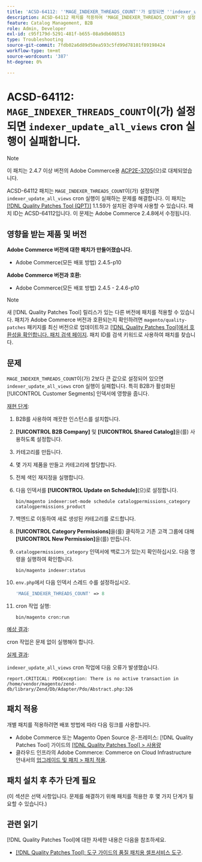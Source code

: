 ```yaml
---
title: 'ACSD-64112: ''MAGE_INDEXER_THREADS_COUNT''가 설정되면 ''indexer_update_all_views'' cron 실행이 실패합니다'
description: ACSD-64112 패치를 적용하여 'MAGE_INDEXER_THREADS_COUNT'가 설정되면 'indexer_update_all_views' cron 실행이 실패하는 Adobe Commerce 문제를 수정합니다.
feature: Catalog Management, B2B
role: Admin, Developer
exl-id: c95f179d-5291-481f-b655-08a9db608513
type: Troubleshooting
source-git-commit: 7fdb02a6d89d50ea593c5fd99d78101f89198424
workflow-type: tm+mt
source-wordcount: '387'
ht-degree: 0%

---
```


# ACSD-64112: `MAGE_INDEXER_THREADS_COUNT`이(가) 설정되면 `indexer_update_all_views` cron 실행이 실패합니다.

>[!NOTE]
>
>이 패치는 2.4.7 이상 버전의 Adobe Commerce용 [ACP2E-3705](/help/tools/quality-patches-tool/patches-available-in-qpt/v1-1-61/acp2e-3705-fixes-an-issue-where-the-indexer.md)(으)로 대체되었습니다.

ACSD-64112 패치는 `MAGE_INDEXER_THREADS_COUNT`이(가) 설정되면 `indexer_update_all_views` cron 실행이 실패하는 문제를 해결합니다. 이 패치는 [[!DNL Quality Patches Tool (QPT)]](/help/tools/quality-patches-tool/quality-patches-tool-to-self-serve-quality-patches.md) 1.1.59가 설치된 경우에 사용할 수 있습니다. 패치 ID는 ACSD-64112입니다. 이 문제는 Adobe Commerce 2.4.8에서 수정됩니다.

## 영향을 받는 제품 및 버전

**Adobe Commerce 버전에 대한 패치가 만들어졌습니다.**

* Adobe Commerce(모든 배포 방법) 2.4.5-p10

**Adobe Commerce 버전과 호환:**

* Adobe Commerce(모든 배포 방법) 2.4.5 - 2.4.6-p10

>[!NOTE]
>
>새 [!DNL Quality Patches Tool] 릴리스가 있는 다른 버전에 패치를 적용할 수 있습니다. 패치가 Adobe Commerce 버전과 호환되는지 확인하려면 `magento/quality-patches` 패키지를 최신 버전으로 업데이트하고 [[!DNL Quality Patches Tool]에서 호환성을 확인합니다. 패치 검색 페이지](https://experienceleague.adobe.com/tools/commerce-quality-patches/index.html?lang=ko). 패치 ID를 검색 키워드로 사용하여 패치를 찾습니다.

## 문제

`MAGE_INDEXER_THREADS_COUNT`이(가) 2보다 큰 값으로 설정되어 있으면 `indexer_update_all_views` cron 실행이 실패합니다. 특히 B2B가 활성화된 [!UICONTROL Customer Segments] 인덱서에 영향을 줍니다.

<u>재현 단계</u>:

1. B2B를 사용하여 깨끗한 인스턴스를 설치합니다.
1. **[!UICONTROL B2B Company]** 및 **[!UICONTROL Shared Catalog]**&#x200B;을(를) 사용하도록 설정합니다.
1. 카테고리를 만듭니다.
1. 몇 가지 제품을 만들고 카테고리에 할당합니다.
1. 전체 색인 재지정을 실행합니다.
1. 다음 인덱서를 **[!UICONTROL Update on Schedule]**(으)로 설정합니다.

   ```
   bin/magento indexer:set-mode schedule catalogpermissions_category catalogpermissions_product
   ```

1. 백엔드로 이동하여 새로 생성된 카테고리를 로드합니다.
1. **[!UICONTROL Category Permissions]**&#x200B;을(를) 클릭하고 기존 고객 그룹에 대해 **[!UICONTROL New Permission]**&#x200B;을(를) 만듭니다.
1. `catalogpermissions_category` 인덱서에 백로그가 있는지 확인하십시오. 다음 명령을 실행하여 확인합니다.

   ```
   bin/magento indexer:status
   ```

1. `env.php`에서 다음 인덱서 스레드 수를 설정하십시오.

   ```php
   'MAGE_INDEXER_THREADS_COUNT' => 8
   ```

1. cron 작업 실행:

   ```
   bin/magento cron:run
   ```

<u>예상 결과</u>:

cron 작업은 문제 없이 실행해야 합니다.

<u>실제 결과</u>:

`indexer_update_all_views` cron 작업에 다음 오류가 발생했습니다.

```
report.CRITICAL: PDOException: There is no active transaction in /home/vendor/magento/zend-db/library/Zend/Db/Adapter/Pdo/Abstract.php:326
```

## 패치 적용

개별 패치를 적용하려면 배포 방법에 따라 다음 링크를 사용합니다.

* Adobe Commerce 또는 Magento Open Source 온-프레미스: [!DNL Quality Patches Tool] 가이드의 [[!DNL Quality Patches Tool] > 사용량](/help/tools/quality-patches-tool/usage.md)
* 클라우드 인프라의 Adobe Commerce: Commerce on Cloud Infrastructure 안내서의 [업그레이드 및 패치 > 패치 적용](https://experienceleague.adobe.com/docs/commerce-cloud-service/user-guide/develop/upgrade/apply-patches.html?lang=ko).

## 패치 설치 후 추가 단계 필요

(이 섹션은 선택 사항입니다. 문제를 해결하기 위해 패치를 적용한 후 몇 가지 단계가 필요할 수 있습니다.) 

## 관련 읽기

[!DNL Quality Patches Tool]에 대한 자세한 내용은 다음을 참조하세요.

* [[!DNL Quality Patches Tool]: 도구 가이드의 품질 패치용 셀프서비스 도구](/help/tools/quality-patches-tool/quality-patches-tool-to-self-serve-quality-patches.md).
